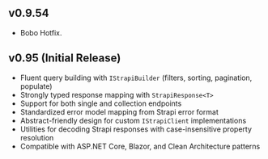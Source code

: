 ## v0.9.54
- Bobo Hotfix.

## v0.95 (Initial Release)
- Fluent query building with `IStrapiBuilder` (filters, sorting, pagination, populate)
- Strongly typed response mapping with `StrapiResponse<T>`
- Support for both single and collection endpoints
- Standardized error model mapping from Strapi error format
- Abstract-friendly design for custom `IStrapiClient` implementations
- Utilities for decoding Strapi responses with case-insensitive property resolution
- Compatible with ASP.NET Core, Blazor, and Clean Architecture patterns